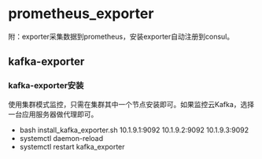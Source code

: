 # prometheus_exporter  
附：exporter采集数据到prometheus，安装exporter自动注册到consul。  
  
## kafka-exporter  
### kafka-exporter安装  
使用集群模式监控，只需在集群其中一个节点安装即可。如果监控云Kafka，选择一台应用服务器做代理即可。  
+ bash install_kafka_exporter.sh 10.1.9.1:9092 10.1.9.2:9092  10.1.9.3:9092  
+ systemctl daemon-reload  
+ systemctl restart kafka_exporter  
 
 
